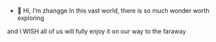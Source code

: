 - 👋 Hi, I’m zhangge
In this vast world, there is so much wonder
worth exploring


and I WISH all of us will fully enjoy it
on our way to the faraway
